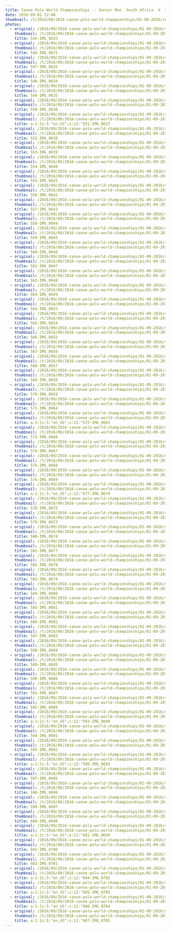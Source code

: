```yaml
---
title: Canoe Polo World Championships -- Senior Men  South Africa  V  Ireland
date: 2016-09-01 12:00
thumbnail: /t/2016/09/2016-canoe-polo-world-championships/01-09-2016/senior-men-south-africa-v-ireland/545-img_0633.jpg
photos:
  - original: /2016/09/2016-canoe-polo-world-championships/01-09-2016/senior-men-south-africa-v-ireland/545-img_0633.jpg
    thumbnail: /t/2016/09/2016-canoe-polo-world-championships/01-09-2016/senior-men-south-africa-v-ireland/545-img_0633.jpg
    title: 545-IMG_0633
  - original: /2016/09/2016-canoe-polo-world-championships/01-09-2016/senior-men-south-africa-v-ireland/546-img_0671.jpg
    thumbnail: /t/2016/09/2016-canoe-polo-world-championships/01-09-2016/senior-men-south-africa-v-ireland/546-img_0671.jpg
    title: 546-IMG_0671
  - original: /2016/09/2016-canoe-polo-world-championships/01-09-2016/senior-men-south-africa-v-ireland/547-img_0632.jpg
    thumbnail: /t/2016/09/2016-canoe-polo-world-championships/01-09-2016/senior-men-south-africa-v-ireland/547-img_0632.jpg
    title: 547-IMG_0632
  - original: /2016/09/2016-canoe-polo-world-championships/01-09-2016/senior-men-south-africa-v-ireland/548-img_0634.jpg
    thumbnail: /t/2016/09/2016-canoe-polo-world-championships/01-09-2016/senior-men-south-africa-v-ireland/548-img_0634.jpg
    title: 548-IMG_0634
  - original: /2016/09/2016-canoe-polo-world-championships/01-09-2016/senior-men-south-africa-v-ireland/549-img_0635.jpg
    thumbnail: /t/2016/09/2016-canoe-polo-world-championships/01-09-2016/senior-men-south-africa-v-ireland/549-img_0635.jpg
    title: 549-IMG_0635
  - original: /2016/09/2016-canoe-polo-world-championships/01-09-2016/senior-men-south-africa-v-ireland/550-img_0636.jpg
    thumbnail: /t/2016/09/2016-canoe-polo-world-championships/01-09-2016/senior-men-south-africa-v-ireland/550-img_0636.jpg
    title: 550-IMG_0636
  - original: /2016/09/2016-canoe-polo-world-championships/01-09-2016/senior-men-south-africa-v-ireland/551-img_0637.jpg
    thumbnail: /t/2016/09/2016-canoe-polo-world-championships/01-09-2016/senior-men-south-africa-v-ireland/551-img_0637.jpg
    title: a:1:{s:5:"en_US";s:12:"551-IMG_0637
  - original: /2016/09/2016-canoe-polo-world-championships/01-09-2016/senior-men-south-africa-v-ireland/552-img_0638.jpg
    thumbnail: /t/2016/09/2016-canoe-polo-world-championships/01-09-2016/senior-men-south-africa-v-ireland/552-img_0638.jpg
    title: 552-IMG_0638
  - original: /2016/09/2016-canoe-polo-world-championships/01-09-2016/senior-men-south-africa-v-ireland/553-img_0639.jpg
    thumbnail: /t/2016/09/2016-canoe-polo-world-championships/01-09-2016/senior-men-south-africa-v-ireland/553-img_0639.jpg
    title: 553-IMG_0639
  - original: /2016/09/2016-canoe-polo-world-championships/01-09-2016/senior-men-south-africa-v-ireland/554-img_0640.jpg
    thumbnail: /t/2016/09/2016-canoe-polo-world-championships/01-09-2016/senior-men-south-africa-v-ireland/554-img_0640.jpg
    title: 554-IMG_0640
  - original: /2016/09/2016-canoe-polo-world-championships/01-09-2016/senior-men-south-africa-v-ireland/555-img_0641.jpg
    thumbnail: /t/2016/09/2016-canoe-polo-world-championships/01-09-2016/senior-men-south-africa-v-ireland/555-img_0641.jpg
    title: 555-IMG_0641
  - original: /2016/09/2016-canoe-polo-world-championships/01-09-2016/senior-men-south-africa-v-ireland/556-img_0642.jpg
    thumbnail: /t/2016/09/2016-canoe-polo-world-championships/01-09-2016/senior-men-south-africa-v-ireland/556-img_0642.jpg
    title: 556-IMG_0642
  - original: /2016/09/2016-canoe-polo-world-championships/01-09-2016/senior-men-south-africa-v-ireland/557-img_0643.jpg
    thumbnail: /t/2016/09/2016-canoe-polo-world-championships/01-09-2016/senior-men-south-africa-v-ireland/557-img_0643.jpg
    title: 557-IMG_0643
  - original: /2016/09/2016-canoe-polo-world-championships/01-09-2016/senior-men-south-africa-v-ireland/558-img_0644.jpg
    thumbnail: /t/2016/09/2016-canoe-polo-world-championships/01-09-2016/senior-men-south-africa-v-ireland/558-img_0644.jpg
    title: 558-IMG_0644
  - original: /2016/09/2016-canoe-polo-world-championships/01-09-2016/senior-men-south-africa-v-ireland/559-img_0645.jpg
    thumbnail: /t/2016/09/2016-canoe-polo-world-championships/01-09-2016/senior-men-south-africa-v-ireland/559-img_0645.jpg
    title: 559-IMG_0645
  - original: /2016/09/2016-canoe-polo-world-championships/01-09-2016/senior-men-south-africa-v-ireland/560-img_0646.jpg
    thumbnail: /t/2016/09/2016-canoe-polo-world-championships/01-09-2016/senior-men-south-africa-v-ireland/560-img_0646.jpg
    title: 560-IMG_0646
  - original: /2016/09/2016-canoe-polo-world-championships/01-09-2016/senior-men-south-africa-v-ireland/561-img_0647.jpg
    thumbnail: /t/2016/09/2016-canoe-polo-world-championships/01-09-2016/senior-men-south-africa-v-ireland/561-img_0647.jpg
    title: 561-IMG_0647
  - original: /2016/09/2016-canoe-polo-world-championships/01-09-2016/senior-men-south-africa-v-ireland/562-img_0648.jpg
    thumbnail: /t/2016/09/2016-canoe-polo-world-championships/01-09-2016/senior-men-south-africa-v-ireland/562-img_0648.jpg
    title: 562-IMG_0648
  - original: /2016/09/2016-canoe-polo-world-championships/01-09-2016/senior-men-south-africa-v-ireland/563-img_0649.jpg
    thumbnail: /t/2016/09/2016-canoe-polo-world-championships/01-09-2016/senior-men-south-africa-v-ireland/563-img_0649.jpg
    title: 563-IMG_0649
  - original: /2016/09/2016-canoe-polo-world-championships/01-09-2016/senior-men-south-africa-v-ireland/564-img_0652.jpg
    thumbnail: /t/2016/09/2016-canoe-polo-world-championships/01-09-2016/senior-men-south-africa-v-ireland/564-img_0652.jpg
    title: 564-IMG_0652
  - original: /2016/09/2016-canoe-polo-world-championships/01-09-2016/senior-men-south-africa-v-ireland/565-img_0654.jpg
    thumbnail: /t/2016/09/2016-canoe-polo-world-championships/01-09-2016/senior-men-south-africa-v-ireland/565-img_0654.jpg
    title: 565-IMG_0654
  - original: /2016/09/2016-canoe-polo-world-championships/01-09-2016/senior-men-south-africa-v-ireland/566-img_0655.jpg
    thumbnail: /t/2016/09/2016-canoe-polo-world-championships/01-09-2016/senior-men-south-africa-v-ireland/566-img_0655.jpg
    title: 566-IMG_0655
  - original: /2016/09/2016-canoe-polo-world-championships/01-09-2016/senior-men-south-africa-v-ireland/567-img_0656.jpg
    thumbnail: /t/2016/09/2016-canoe-polo-world-championships/01-09-2016/senior-men-south-africa-v-ireland/567-img_0656.jpg
    title: 567-IMG_0656
  - original: /2016/09/2016-canoe-polo-world-championships/01-09-2016/senior-men-south-africa-v-ireland/568-img_0657.jpg
    thumbnail: /t/2016/09/2016-canoe-polo-world-championships/01-09-2016/senior-men-south-africa-v-ireland/568-img_0657.jpg
    title: 568-IMG_0657
  - original: /2016/09/2016-canoe-polo-world-championships/01-09-2016/senior-men-south-africa-v-ireland/569-img_0658.jpg
    thumbnail: /t/2016/09/2016-canoe-polo-world-championships/01-09-2016/senior-men-south-africa-v-ireland/569-img_0658.jpg
    title: 569-IMG_0658
  - original: /2016/09/2016-canoe-polo-world-championships/01-09-2016/senior-men-south-africa-v-ireland/570-img_0659.jpg
    thumbnail: /t/2016/09/2016-canoe-polo-world-championships/01-09-2016/senior-men-south-africa-v-ireland/570-img_0659.jpg
    title: 570-IMG_0659
  - original: /2016/09/2016-canoe-polo-world-championships/01-09-2016/senior-men-south-africa-v-ireland/571-img_0664.jpg
    thumbnail: /t/2016/09/2016-canoe-polo-world-championships/01-09-2016/senior-men-south-africa-v-ireland/571-img_0664.jpg
    title: 571-IMG_0664
  - original: /2016/09/2016-canoe-polo-world-championships/01-09-2016/senior-men-south-africa-v-ireland/572-img_0665.jpg
    thumbnail: /t/2016/09/2016-canoe-polo-world-championships/01-09-2016/senior-men-south-africa-v-ireland/572-img_0665.jpg
    title: a:1:{s:5:"en_US";s:12:"572-IMG_0665
  - original: /2016/09/2016-canoe-polo-world-championships/01-09-2016/senior-men-south-africa-v-ireland/573-img_0666.jpg
    thumbnail: /t/2016/09/2016-canoe-polo-world-championships/01-09-2016/senior-men-south-africa-v-ireland/573-img_0666.jpg
    title: 573-IMG_0666
  - original: /2016/09/2016-canoe-polo-world-championships/01-09-2016/senior-men-south-africa-v-ireland/574-img_0667.jpg
    thumbnail: /t/2016/09/2016-canoe-polo-world-championships/01-09-2016/senior-men-south-africa-v-ireland/574-img_0667.jpg
    title: 574-IMG_0667
  - original: /2016/09/2016-canoe-polo-world-championships/01-09-2016/senior-men-south-africa-v-ireland/575-img_0668.jpg
    thumbnail: /t/2016/09/2016-canoe-polo-world-championships/01-09-2016/senior-men-south-africa-v-ireland/575-img_0668.jpg
    title: 575-IMG_0668
  - original: /2016/09/2016-canoe-polo-world-championships/01-09-2016/senior-men-south-africa-v-ireland/576-img_0669.jpg
    thumbnail: /t/2016/09/2016-canoe-polo-world-championships/01-09-2016/senior-men-south-africa-v-ireland/576-img_0669.jpg
    title: 576-IMG_0669
  - original: /2016/09/2016-canoe-polo-world-championships/01-09-2016/senior-men-south-africa-v-ireland/577-img_0670.jpg
    thumbnail: /t/2016/09/2016-canoe-polo-world-championships/01-09-2016/senior-men-south-africa-v-ireland/577-img_0670.jpg
    title: a:1:{s:5:"en_US";s:12:"577-IMG_0670
  - original: /2016/09/2016-canoe-polo-world-championships/01-09-2016/senior-men-south-africa-v-ireland/578-img_0672.jpg
    thumbnail: /t/2016/09/2016-canoe-polo-world-championships/01-09-2016/senior-men-south-africa-v-ireland/578-img_0672.jpg
    title: 578-IMG_0672
  - original: /2016/09/2016-canoe-polo-world-championships/01-09-2016/senior-men-south-africa-v-ireland/579-img_0673.jpg
    thumbnail: /t/2016/09/2016-canoe-polo-world-championships/01-09-2016/senior-men-south-africa-v-ireland/579-img_0673.jpg
    title: 579-IMG_0673
  - original: /2016/09/2016-canoe-polo-world-championships/01-09-2016/senior-men-south-africa-v-ireland/580-img_0674.jpg
    thumbnail: /t/2016/09/2016-canoe-polo-world-championships/01-09-2016/senior-men-south-africa-v-ireland/580-img_0674.jpg
    title: 580-IMG_0674
  - original: /2016/09/2016-canoe-polo-world-championships/01-09-2016/senior-men-south-africa-v-ireland/581-img_0677.jpg
    thumbnail: /t/2016/09/2016-canoe-polo-world-championships/01-09-2016/senior-men-south-africa-v-ireland/581-img_0677.jpg
    title: 581-IMG_0677
  - original: /2016/09/2016-canoe-polo-world-championships/01-09-2016/senior-men-south-africa-v-ireland/582-img_0678.jpg
    thumbnail: /t/2016/09/2016-canoe-polo-world-championships/01-09-2016/senior-men-south-africa-v-ireland/582-img_0678.jpg
    title: 582-IMG_0678
  - original: /2016/09/2016-canoe-polo-world-championships/01-09-2016/senior-men-south-africa-v-ireland/583-img_0679.jpg
    thumbnail: /t/2016/09/2016-canoe-polo-world-championships/01-09-2016/senior-men-south-africa-v-ireland/583-img_0679.jpg
    title: 583-IMG_0679
  - original: /2016/09/2016-canoe-polo-world-championships/01-09-2016/senior-men-south-africa-v-ireland/584-img_0680.jpg
    thumbnail: /t/2016/09/2016-canoe-polo-world-championships/01-09-2016/senior-men-south-africa-v-ireland/584-img_0680.jpg
    title: 584-IMG_0680
  - original: /2016/09/2016-canoe-polo-world-championships/01-09-2016/senior-men-south-africa-v-ireland/585-img_0681.jpg
    thumbnail: /t/2016/09/2016-canoe-polo-world-championships/01-09-2016/senior-men-south-africa-v-ireland/585-img_0681.jpg
    title: 585-IMG_0681
  - original: /2016/09/2016-canoe-polo-world-championships/01-09-2016/senior-men-south-africa-v-ireland/586-img_0682.jpg
    thumbnail: /t/2016/09/2016-canoe-polo-world-championships/01-09-2016/senior-men-south-africa-v-ireland/586-img_0682.jpg
    title: 586-IMG_0682
  - original: /2016/09/2016-canoe-polo-world-championships/01-09-2016/senior-men-south-africa-v-ireland/587-img_0683.jpg
    thumbnail: /t/2016/09/2016-canoe-polo-world-championships/01-09-2016/senior-men-south-africa-v-ireland/587-img_0683.jpg
    title: 587-IMG_0683
  - original: /2016/09/2016-canoe-polo-world-championships/01-09-2016/senior-men-south-africa-v-ireland/588-img_0684.jpg
    thumbnail: /t/2016/09/2016-canoe-polo-world-championships/01-09-2016/senior-men-south-africa-v-ireland/588-img_0684.jpg
    title: 588-IMG_0684
  - original: /2016/09/2016-canoe-polo-world-championships/01-09-2016/senior-men-south-africa-v-ireland/589-img_0685.jpg
    thumbnail: /t/2016/09/2016-canoe-polo-world-championships/01-09-2016/senior-men-south-africa-v-ireland/589-img_0685.jpg
    title: 589-IMG_0685
  - original: /2016/09/2016-canoe-polo-world-championships/01-09-2016/senior-men-south-africa-v-ireland/590-img_0686.jpg
    thumbnail: /t/2016/09/2016-canoe-polo-world-championships/01-09-2016/senior-men-south-africa-v-ireland/590-img_0686.jpg
    title: 590-IMG_0686
  - original: /2016/09/2016-canoe-polo-world-championships/01-09-2016/senior-men-south-africa-v-ireland/591-img_0687.jpg
    thumbnail: /t/2016/09/2016-canoe-polo-world-championships/01-09-2016/senior-men-south-africa-v-ireland/591-img_0687.jpg
    title: 591-IMG_0687
  - original: /2016/09/2016-canoe-polo-world-championships/01-09-2016/senior-men-south-africa-v-ireland/592-img_0689.jpg
    thumbnail: /t/2016/09/2016-canoe-polo-world-championships/01-09-2016/senior-men-south-africa-v-ireland/592-img_0689.jpg
    title: 592-IMG_0689
  - original: /2016/09/2016-canoe-polo-world-championships/01-09-2016/senior-men-south-africa-v-ireland/593-img_0690.jpg
    thumbnail: /t/2016/09/2016-canoe-polo-world-championships/01-09-2016/senior-men-south-africa-v-ireland/593-img_0690.jpg
    title: a:1:{s:5:"en_US";s:12:"593-IMG_0690
  - original: /2016/09/2016-canoe-polo-world-championships/01-09-2016/senior-men-south-africa-v-ireland/594-img_0691.jpg
    thumbnail: /t/2016/09/2016-canoe-polo-world-championships/01-09-2016/senior-men-south-africa-v-ireland/594-img_0691.jpg
    title: 594-IMG_0691
  - original: /2016/09/2016-canoe-polo-world-championships/01-09-2016/senior-men-south-africa-v-ireland/595-img_0692.jpg
    thumbnail: /t/2016/09/2016-canoe-polo-world-championships/01-09-2016/senior-men-south-africa-v-ireland/595-img_0692.jpg
    title: 595-IMG_0692
  - original: /2016/09/2016-canoe-polo-world-championships/01-09-2016/senior-men-south-africa-v-ireland/596-img_0693.jpg
    thumbnail: /t/2016/09/2016-canoe-polo-world-championships/01-09-2016/senior-men-south-africa-v-ireland/596-img_0693.jpg
    title: a:1:{s:5:"en_US";s:12:"596-IMG_0693
  - original: /2016/09/2016-canoe-polo-world-championships/01-09-2016/senior-men-south-africa-v-ireland/597-img_0695.jpg
    thumbnail: /t/2016/09/2016-canoe-polo-world-championships/01-09-2016/senior-men-south-africa-v-ireland/597-img_0695.jpg
    title: 597-IMG_0695
  - original: /2016/09/2016-canoe-polo-world-championships/01-09-2016/senior-men-south-africa-v-ireland/598-img_0696.jpg
    thumbnail: /t/2016/09/2016-canoe-polo-world-championships/01-09-2016/senior-men-south-africa-v-ireland/598-img_0696.jpg
    title: 598-IMG_0696
  - original: /2016/09/2016-canoe-polo-world-championships/01-09-2016/senior-men-south-africa-v-ireland/599-img_0697.jpg
    thumbnail: /t/2016/09/2016-canoe-polo-world-championships/01-09-2016/senior-men-south-africa-v-ireland/599-img_0697.jpg
    title: 599-IMG_0697
  - original: /2016/09/2016-canoe-polo-world-championships/01-09-2016/senior-men-south-africa-v-ireland/600-img_0698.jpg
    thumbnail: /t/2016/09/2016-canoe-polo-world-championships/01-09-2016/senior-men-south-africa-v-ireland/600-img_0698.jpg
    title: 600-IMG_0698
  - original: /2016/09/2016-canoe-polo-world-championships/01-09-2016/senior-men-south-africa-v-ireland/601-img_0699.jpg
    thumbnail: /t/2016/09/2016-canoe-polo-world-championships/01-09-2016/senior-men-south-africa-v-ireland/601-img_0699.jpg
    title: a:1:{s:5:"en_US";s:12:"601-IMG_0699
  - original: /2016/09/2016-canoe-polo-world-championships/01-09-2016/senior-men-south-africa-v-ireland/602-img_0700.jpg
    thumbnail: /t/2016/09/2016-canoe-polo-world-championships/01-09-2016/senior-men-south-africa-v-ireland/602-img_0700.jpg
    title: 602-IMG_0700
  - original: /2016/09/2016-canoe-polo-world-championships/01-09-2016/senior-men-south-africa-v-ireland/603-img_0701.jpg
    thumbnail: /t/2016/09/2016-canoe-polo-world-championships/01-09-2016/senior-men-south-africa-v-ireland/603-img_0701.jpg
    title: 603-IMG_0701
  - original: /2016/09/2016-canoe-polo-world-championships/01-09-2016/senior-men-south-africa-v-ireland/604-img_0702.jpg
    thumbnail: /t/2016/09/2016-canoe-polo-world-championships/01-09-2016/senior-men-south-africa-v-ireland/604-img_0702.jpg
    title: a:1:{s:5:"en_US";s:12:"604-IMG_0702
  - original: /2016/09/2016-canoe-polo-world-championships/01-09-2016/senior-men-south-africa-v-ireland/605-img_0703.jpg
    thumbnail: /t/2016/09/2016-canoe-polo-world-championships/01-09-2016/senior-men-south-africa-v-ireland/605-img_0703.jpg
    title: a:1:{s:5:"en_US";s:12:"605-IMG_0703
  - original: /2016/09/2016-canoe-polo-world-championships/01-09-2016/senior-men-south-africa-v-ireland/606-img_0704.jpg
    thumbnail: /t/2016/09/2016-canoe-polo-world-championships/01-09-2016/senior-men-south-africa-v-ireland/606-img_0704.jpg
    title: a:1:{s:5:"en_US";s:12:"606-IMG_0704
  - original: /2016/09/2016-canoe-polo-world-championships/01-09-2016/senior-men-south-africa-v-ireland/607-img_0705.jpg
    thumbnail: /t/2016/09/2016-canoe-polo-world-championships/01-09-2016/senior-men-south-africa-v-ireland/607-img_0705.jpg
    title: a:1:{s:5:"en_US";s:12:"607-IMG_0705
---
```

